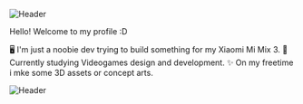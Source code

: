 ![Header](https://github.com/Jopii/profile/blob/main/BANNER.png "Header")

Hello! Welcome to my profile :D

🖥️ I'm just a noobie dev trying to build something for my Xiaomi Mi Mix 3.
🏹 Currently studying Videogames design and development.
✨ On my freetime i mke some 3D assets or concept arts.

![Header](https://github.com/Jopii/profile/blob/main/BANNER.png "Header")
